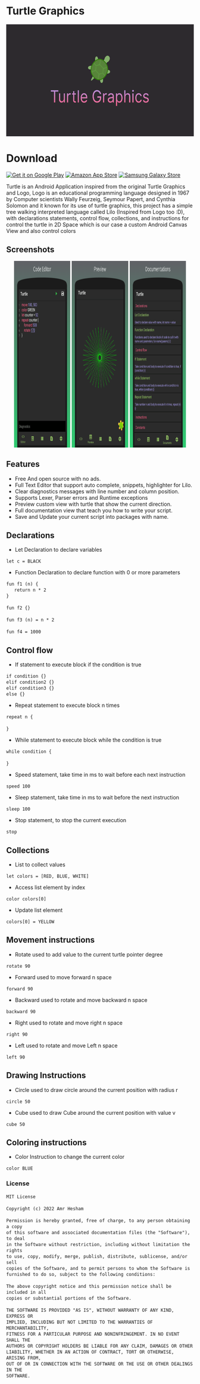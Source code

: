 # Turtle Graphics

<img src="media/turtle_banner.png" width="100%" height="300" />

# Download

<a href='https://play.google.com/store/apps/details?id=com.amrdeveloper.turtle'><img alt='Get it on Google Play' src='https://upload.wikimedia.org/wikipedia/commons/thumb/7/78/Google_Play_Store_badge_EN.svg/512px-Google_Play_Store_badge_EN.svg.png' width="20%" height="60"/></a>
<a href="https://www.amazon.com/dp/B0B5NN3Q4"><img src="https://images-na.ssl-images-amazon.com/images/G/01/mobile-apps/devportal2/res/images/amazon-appstore-badge-english-black.png" alt="Amazon App Store" width="20%" height="60"></a>
<a href="https://galaxystore.samsung.com/detail/com.amrdeveloper.turtle"><img src="https://img.samsungapps.com/seller/images/badges/galaxyStore/png_big/GalaxyStore_English.png" alt="Samsung Galaxy Store" width="20%" height="60"></a>

Turtle is an Android Application inspired from the original Turtle Graphics and Logo, Logo is an educational programming language designed in 1967 by Computer scientists Wally Feurzeig, Seymour Papert, and Cynthia Solomon and it known for its use of turtle graphics,
this project has a simple tree walking interpreted language called Lilo (Inspired from Logo too :D), with declarations statements, control flow, collections, and instructions for control the turtle in 2D Space which is our case a custom Android Canvas View and also control colors

## Screenshots

<p align="center">
  <img src="media/screenshots/screenshot_editor.png" width="30%" height="500">
  <img src="media/screenshots/screenshot_preview.png" width="30%" height="500">
  <img src="media/screenshots/screenshot_docs.png" width="30%" height="500">
</p>

## Features
- Free And open source with no ads.
- Full Text Editor that support auto complete, snippets, highlighter for Lilo.
- Clear diagnostics messages with line number and column position.
- Supports Lexer, Parser errors and Runtime exceptions
- Preview custom view with turtle that show the current direction.
- Full documentation view that teach you how to write your script.
- Save and Update your current script into packages with name.

## Declarations

- Let Declaration to declare variables

```
let c = BLACK
```

- Function Declaration to declare function with 0 or more parameters

```
fun f1 (n) {
   return n * 2
}

fun f2 {}

fun f3 (n) = n * 2

fun f4 = 1000
```

## Control flow

- If statement to execute block if the condition is true

```
if condition {}
elif condition2 {}
elif condition3 {}
else {}
```

- Repeat statement to execute block n times

```
repeat n {

}
```

- While statement to execute block while the condition is true

```
while condition {

}
```
- Speed statement, take time in ms to wait before each next instruction

```
speed 100
```

- Sleep statement, take time in ms to wait before the next instruction

```
sleep 100
```

- Stop statement, to stop the current execution

```
stop
```

## Collections

- List to collect values

```
let colors = [RED, BLUE, WHITE]
```

- Access list element by index

```
color colors[0]
```

- Update list element

```
colors[0] = YELLOW
```

## Movement instructions

- Rotate used to add value to the current turtle pointer degree

```
rotate 90
```

- Forward used to move forward n space

```
forward 90
```

- Backward used to rotate and move backward n space

```
backward 90
```

- Right used to rotate and move right n space

```
right 90
```

- Left used to rotate and move Left n space

```
left 90
```

## Drawing Instructions

- Circle used to draw circle around the current position with radius r

```
circle 50
```

- Cube used to draw Cube around the current position with value v

```
cube 50
```

## Coloring instructions

- Color Instruction to change the current color

```
color BLUE
```

### License
```
MIT License

Copyright (c) 2022 Amr Hesham

Permission is hereby granted, free of charge, to any person obtaining a copy
of this software and associated documentation files (the "Software"), to deal
in the Software without restriction, including without limitation the rights
to use, copy, modify, merge, publish, distribute, sublicense, and/or sell
copies of the Software, and to permit persons to whom the Software is
furnished to do so, subject to the following conditions:

The above copyright notice and this permission notice shall be included in all
copies or substantial portions of the Software.

THE SOFTWARE IS PROVIDED "AS IS", WITHOUT WARRANTY OF ANY KIND, EXPRESS OR
IMPLIED, INCLUDING BUT NOT LIMITED TO THE WARRANTIES OF MERCHANTABILITY,
FITNESS FOR A PARTICULAR PURPOSE AND NONINFRINGEMENT. IN NO EVENT SHALL THE
AUTHORS OR COPYRIGHT HOLDERS BE LIABLE FOR ANY CLAIM, DAMAGES OR OTHER
LIABILITY, WHETHER IN AN ACTION OF CONTRACT, TORT OR OTHERWISE, ARISING FROM,
OUT OF OR IN CONNECTION WITH THE SOFTWARE OR THE USE OR OTHER DEALINGS IN THE
SOFTWARE.
```